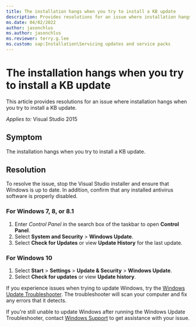 ```yaml
---
title: The installation hangs when you try to install a KB update
description: Provides resolutions for an issue where installation hangs when you try to install a KB update.
ms.date: 04/02/2022
author: jasonchlus
ms.author: jasonchlus
ms.reviewer: terry.g.lee
ms.custom: sap:Installation\Servicing updates and service packs
---
```

# The installation hangs when you try to install a KB update

This article provides resolutions for an issue where installation hangs when you try to install a KB update.  

_Applies to:_&nbsp;Visual Studio 2015

## Symptom

The installation hangs when you try to install a KB update.

## Resolution

To resolve the issue, stop the Visual Studio installer and ensure that Windows is up to date. In addition, confirm that any installed antivirus software is properly disabled.

### For Windows 7, 8, or 8.1

1. Enter _Control Panel_ in the search box of the taskbar to open **Control Panel**.
2. Select **System and Security** > **Windows Update**.
3. Select **Check for Updates** or view **Update History** for the last update.

### For Windows 10

1. Select **Start** > **Settings** > **Update & Security** > **Windows Update**.
1. Select **Check for updates** or view **Update history**.

If you experience issues when trying to update Windows, try the [Windows Update Troubleshooter](https://support.microsoft.com/windows/windows-update-troubleshooter-19bc41ca-ad72-ae67-af3c-89ce169755dd#WindowsVersion=Windows_10). The troubleshooter will scan your computer and fix any errors that it detects.

If you're still unable to update Windows after running the Windows Update Troubleshooter, contact [Windows Support](https://support.microsoft.com/contactus/) to get assistance with your issue.

